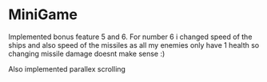# MiniGame

Implemented bonus feature 5 and 6. For number 6 i changed speed of the ships and also speed of the missiles as all my enemies only have 1 health so changing missile damage doesnt make sense :)

Also implemented parallex scrolling
